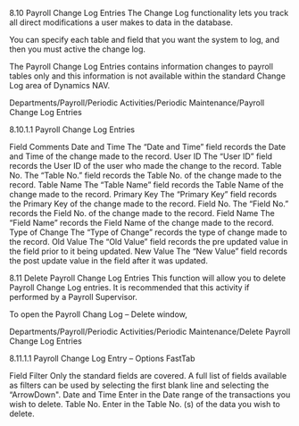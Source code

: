 8.10	Payroll Change Log Entries
The Change Log functionality lets you track all direct modifications a user makes to data in the database.

You can specify each table and field that you want the system to log, and then you must active the change log.

The Payroll Change Log Entries contains information changes to payroll tables only and this information is not available within the standard Change Log area of Dynamics NAV.

Departments/Payroll/Periodic Activities/Periodic Maintenance/Payroll Change Log Entries
 


8.10.1.1	Payroll Change Log Entries

Field	Comments
Date and Time	The “Date and Time” field records the Date and Time of the change made to the record.
User ID	The “User ID”  field records the User ID of the user who made the change to the record.
Table No.	The “Table No.” field records the Table No. of the change made to the record.
Table Name	The “Table Name” field records the Table Name of the change made to the record.
Primary Key	The “Primary Key” field records the Primary Key of the change made to the record.
Field No.	The “Field No.” records the Field No. of the change made to the record.
Field Name	The “Field Name” records the Field Name of the change made to the record.
Type of Change	The “Type of Change” records the type of change made to the record.
Old Value	The “Old Value” field records the pre updated value in the field prior to it being updated.
New Value	The “New Value” field records the post update value in the field after it was updated.


8.11	Delete Payroll Change Log Entries
This function will allow you to delete Payroll Change Log entries.  It is recommended that this activity if performed by a Payroll Supervisor.

To open the Payroll Chang Log – Delete window, 

Departments/Payroll/Periodic Activities/Periodic Maintenance/Delete Payroll Change Log Entries
 


8.11.1.1	Payroll Change Log Entry – Options FastTab

Field	Filter
Only the standard fields are covered.  A full list of fields available as filters can be used by selecting the first blank line and selecting the “ArrowDown".
Date and Time	Enter in the Date range of the transactions you wish to delete.
Table No.	Enter in the Table No. (s) of the data you wish to delete.

